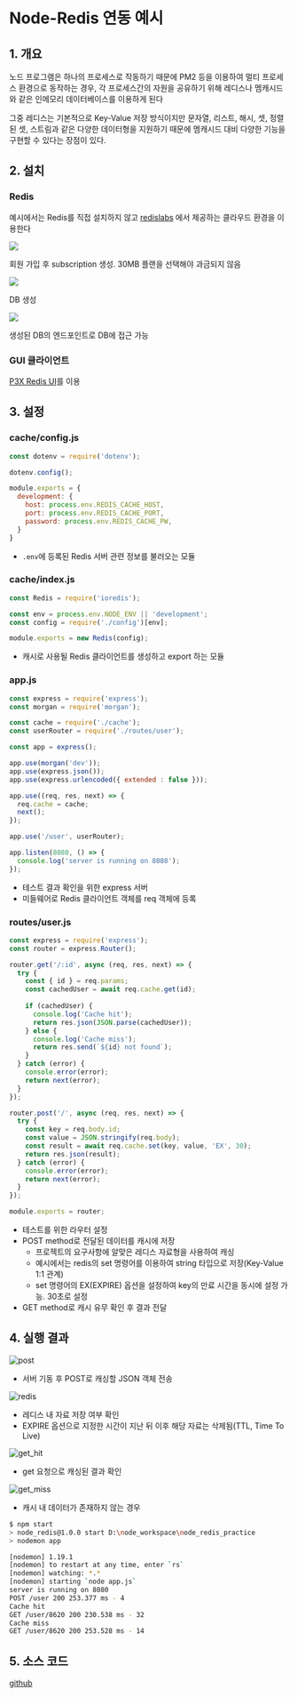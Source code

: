 Node-Redis 연동 예시
========

## 1. 개요

노드 프로그램은 하나의 프로세스로 작동하기 때문에 PM2 등을 이용하여 멀티 프로세스 환경으로 동작하는 경우, 각 프로세스간의 자원을 공유하기 위해 레디스나 멤캐시드와 같은 인메모리 데이터베이스를 이용하게 된다

그중 레디스는 기본적으로 Key-Value 저장 방식이지만 문자열, 리스트, 해시, 셋, 정렬된 셋, 스트림과 같은 다양한 데이터형을 지원하기 때문에 멤캐시드 대비 다양한 기능을 구현할 수 있다는 장점이 있다.

## 2. 설치

### Redis

예시에서는 Redis를 직접 설치하지 않고 [redislabs](https://redislabs.com) 에서 제공하는 클라우드 환경을 이용한다

![](./img/redis_caching/subscription.png)

회원 가입 후 subscription 생성. 30MB 플랜을 선택해야 과금되지 않음

![](./img/redis_caching/database.png)

DB 생성

![](./img/redis_caching/view_database.png)

생성된 DB의 엔드포인트로 DB에 접근 가능


### GUI 클라이언트

[P3X Redis UI](https://electronjs.org/apps/p3x-redis-ui)를 이용


## 3. 설정

### cache/config.js

```js
const dotenv = require('dotenv');

dotenv.config();

module.exports = {
  development: {
    host: process.env.REDIS_CACHE_HOST,
    port: process.env.REDIS_CACHE_PORT,
    password: process.env.REDIS_CACHE_PW, 
  }
}
```
- `.env`에 등록된 Redis 서버 관련 정보를 불러오는 모듈


### cache/index.js
```js
const Redis = require('ioredis');

const env = process.env.NODE_ENV || 'development';
const config = require('./config')[env];

module.exports = new Redis(config);
```
- 캐시로 사용될 Redis 클라이언트를 생성하고 export 하는 모듈


### app.js
```js
const express = require('express');
const morgan = require('morgan');

const cache = require('./cache');
const userRouter = require('./routes/user');

const app = express();

app.use(morgan('dev'));
app.use(express.json());
app.use(express.urlencoded({ extended : false }));

app.use((req, res, next) => {
  req.cache = cache;
  next();
});

app.use('/user', userRouter);

app.listen(8080, () => {
  console.log('server is running on 8080');
});
```
- 테스트 결과 확인을 위한 express 서버
- 미들웨어로 Redis 클라이언트 객체를 req 객체에 등록


### routes/user.js
```js
const express = require('express');
const router = express.Router();

router.get('/:id', async (req, res, next) => {
  try {
    const { id } = req.params;
    const cachedUser = await req.cache.get(id);
    
    if (cachedUser) {
      console.log('Cache hit');
      return res.json(JSON.parse(cachedUser));
    } else {
      console.log('Cache miss');
      return res.send(`${id} not found`);
    }
  } catch (error) {
    console.error(error);
    return next(error);
  }
});

router.post('/', async (req, res, next) => {
  try {
    const key = req.body.id;
    const value = JSON.stringify(req.body);
    const result = await req.cache.set(key, value, 'EX', 30);
    return res.json(result);
  } catch (error) {
    console.error(error);
    return next(error);
  }
});

module.exports = router;
```
- 테스트를 위한 라우터 설정
- POST method로 전달된 데이터를 캐시에 저장
  - 프로젝트의 요구사항에 알맞은 레디스 자료형을 사용하여 캐싱
  - 예시에서는 redis의 set 명령어를 이용하여 string 타입으로 저장(Key-Value 1:1 관계)
  - set 명령어의 EX(EXPIRE) 옵션을 설정하여 key의 만료 시간을 동시에 설정 가능. 30초로 설정
- GET method로 캐시 유무 확인 후 결과 전달


## 4. 실행 결과

![post](./img/redis_caching/post.png)

- 서버 기동 후 POST로 캐싱할 JSON 객체 전송

![redis](./img/redis_caching/redis.png)

- 레디스 내 자료 저장 여부 확인
- EXPIRE 옵션으로 지정한 시간이 지난 뒤 이후 해당 자료는 삭제됨(TTL, Time To Live)

![get_hit](./img/redis_caching/get_hit.png)

- get 요청으로 캐싱된 결과 확인

![get_miss](./img/redis_caching/get_miss.png)

- 캐시 내 데이터가 존재하지 않는 경우


```bash
$ npm start
> node_redis@1.0.0 start D:\node_workspace\node_redis_practice
> nodemon app

[nodemon] 1.19.1
[nodemon] to restart at any time, enter `rs`
[nodemon] watching: *.*
[nodemon] starting `node app.js`
server is running on 8080
POST /user 200 253.377 ms - 4
Cache hit
GET /user/8620 200 230.538 ms - 32
Cache miss
GET /user/8620 200 253.528 ms - 14
```


## 5. 소스 코드

[github](https://github.com/8c6t/node_redis_practice)
